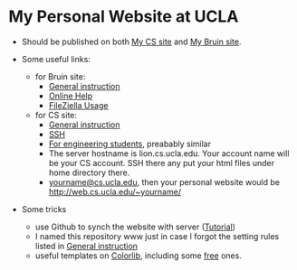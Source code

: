 # My Personal Website at UCLA

* Should be published on both [My CS site](http://web.cs.ucla.edu/~patricia.xiao/) and [My Bruin site](http://patriciaxiao.bol.ucla.edu/).

* Some useful links:
  * for Bruin site:
    * [General instruction](https://kb.ucla.edu/articles/setting-up-a-personal-website-at-ucla)
    * [Online Help](https://help.bol.ucla.edu/kb_list.do?sysparm_order=relevancy&sysparm_rollbased=&sysparm_operator=IR_AND_OR_QUERY&sysparm_order=relevancy&sysparm_search=&x=0&y=0&sysparm_topic=Bruin+OnLine&kb_knowledge.topic=Bruin+OnLine&sysparm_category=Web+Hosting&ni.dependent.topic=kb_knowledge.category&kb_knowledge.category=Web+Hosting&sysparm_subcategory=&ni.dependent.category=kb_knowledge.u_subcategory&kb_knowledge.u_subcategory=&search_engine=&jvar_view_topic=Bruin+OnLine&jvar_view_category=Web+Hosting)
    * [FileZiella Usage](https://zh.wikihow.com/%E4%BD%BF%E7%94%A8FileZilla)
  * for CS site:
    * [General instruction](https://www.cs.ucla.edu/dcf-faqs/)
    * [SSH](https://www.cs.ucla.edu/secure-remote-login/)
    * [For engineering students](https://www.seasnet.ucla.edu/personal-website/), preabably similar
    * The server hostname is lion.cs.ucla.edu. Your account name will be your CS account. SSH there any put your html files under home directory there.
    * yourname@cs.ucla.edu, then your personal website would be http://web.cs.ucla.edu/~yourname/

* Some tricks
  * use Github to synch the website with server ([Tutorial](https://help.github.com/articles/adding-a-new-ssh-key-to-your-github-account/))
  * I named this repository www just in case I forgot the setting rules listed in [General instruction](https://kb.ucla.edu/articles/setting-up-a-personal-website-at-ucla)
  * useful templates on [Colorlib](https://colorlib.com/wp/bootstrap-personal-website-templates/), including some [free](https://colorlib.com/wp/free-personal-website-templates/) ones.